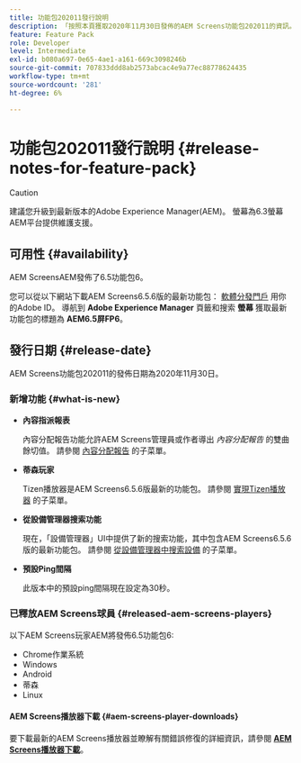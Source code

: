 ```yaml
---
title: 功能包202011發行說明
description: 「按照本頁獲取2020年11月30日發佈的AEM Screens功能包202011的資訊。」
feature: Feature Pack
role: Developer
level: Intermediate
exl-id: b080a697-0e65-4ae1-a161-669c3098246b
source-git-commit: 707833ddd8ab2573abcac4e9a77ec88778624435
workflow-type: tm+mt
source-wordcount: '281'
ht-degree: 6%

---
```


# 功能包202011發行說明 {#release-notes-for-feature-pack}

>[!CAUTION]
>建議您升級到最新版本的Adobe Experience Manager(AEM)。 螢幕為6.3螢幕AEM平台提供維護支援。

## 可用性 {#availability}

AEM ScreensAEM發佈了6.5功能包6。

您可以從以下網站下載AEM Screens6.5.6版的最新功能包： [軟體分發門戶](https://experience.adobe.com/#/downloads/content/software-distribution/en/aem.html) 用你的Adobe ID。 導航到 **Adobe Experience Manager** 頁籤和搜索 **螢幕** 獲取最新功能包的標題為 **AEM6.5屏FP6**。

## 發行日期 {#release-date}

AEM Screens功能包202011的發佈日期為2020年11月30日。

### 新增功能 {#what-is-new}

* **內容指派報表**

   內容分配報告功能允許AEM Screens管理員或作者導出 *內容分配報告* 的雙曲餘切值。
請參閱 [內容分配報告](/help/user-guide/content-assignment-report.md) 的子菜單。


* **蒂森玩家**

   Tizen播放器是AEM Screens6.5.6版最新的功能包。
請參閱 [實現Tizen播放器](/help/user-guide/tizen-player.md) 的子菜單。

* **從設備管理器搜索功能**

   現在，「設備管理器」UI中提供了新的搜索功能，其中包含AEM Screens6.5.6版的最新功能包。
請參閱 [從設備管理器中搜索設備](/help/user-guide/device-registration.md#search-device) 的子菜單。

* **預設Ping間隔**

   此版本中的預設ping間隔現在設定為30秒。

### 已釋放AEM Screens球員 {#released-aem-screens-players}

以下AEM Screens玩家AEM將發佈6.5功能包6:

* Chrome作業系統
* Windows
* Android
* 蒂森
* Linux

#### AEM Screens播放器下載  {#aem-screens-player-downloads}

要下載最新的AEM Screens播放器並瞭解有關錯誤修復的詳細資訊，請參閱 **[AEM Screens播放器下載](https://download.macromedia.com/screens/index.html)**。
